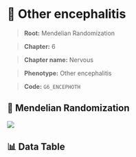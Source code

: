 # 🧪 Other encephalitis

> **Root:** Mendelian Randomization

> **Chapter:** 6  

> **Chapter name:** Nervous

> **Phenotype:** Other encephalitis  

> **Code:** `G6_ENCEPHOTH`

## 🧬 Mendelian Randomization  

<img src="/MR/Figures/Forward/G6_ENCEPHOTH.png"/>

## 📊 Data Table

<CsvTableMRF src="/MR_Data/Forward/G6_ENCEPHOTH.csv"/>
